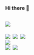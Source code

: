 ### Hi there 👋

## <img src="https://img.shields.io/badge/Python-3766AB?style=flat-square&logo=Python&logoColor=white"/></a> &nbsp;
<img src="https://img.shields.io/badge/Tensorflow-FF6F00?style=flat-square&logo=Tensorflow&logoColor=white"/></a>&nbsp;
<img src="https://img.shields.io/badge/PyTorch-EE4C2C?style=flat-square&logo=PyTorch&logoColor=white"/></a>&nbsp;
<img src="https://img.shields.io/badge/Django-092E20?style=flat-square&logo=Django&logoColor=white"/></a><br>
<img src="https://img.shields.io/badge/MySQL-4479A1?style=flat-square&logo=MySQL&logoColor=white"/></a><br>
<img src="https://img.shields.io/badge/AWS-232F3E?style=flat-square&logo=Amazon AWS&logoColor=white"/></a>&nbsp;
<img src="https://img.shields.io/badge/Azure-0078D4?style=flat-square&logo=Microsoft Azure&logoColor=white"/></a>
<!--
**song248/song248** is a ✨ _special_ ✨ repository because its `README.md` (this file) appears on your GitHub profile.

Here are some ideas to get you started:

- 🔭 I’m currently working on ...
- 🌱 I’m currently learning ...
- 👯 I’m looking to collaborate on ...
- 🤔 I’m looking for help with ...
- 💬 Ask me about ...
- 📫 How to reach me: ...
- 😄 Pronouns: ...
- ⚡ Fun fact: ...
-->
